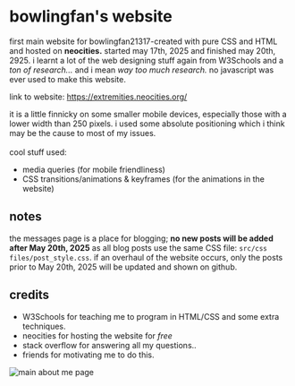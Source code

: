 # bowlingfan's website
first main website for bowlingfan21317-created with pure CSS and HTML and hosted on **neocities.** started may 17th, 2025 and finished may 20th, 2925. i learnt a lot of the web designing stuff again from W3Schools and a _ton of research..._ and i mean _way too much research._ no javascript was ever used to make this website.

link to website: https://extremities.neocities.org/

it is a little finnicky on some smaller mobile devices, especially those with a lower width than 250 pixels. i used some absolute positioning which i think may be the cause to most of my issues. <br /><br />
cool stuff used:
* media queries (for mobile friendliness)
* CSS transitions/animations & keyframes (for the animations in the website)

## notes
the messages page is a place for blogging; **no new posts will be added after May 20th, 2025** as all blog posts use the same CSS file: ```src/css files/post_style.css```. if an overhaul of the website occurs, only the posts prior to May 20th, 2025 will be updated and shown on github.

## credits
* W3Schools for teaching me to program in HTML/CSS and some extra techniques.
* neocities for hosting the website for _free_
* stack overflow for answering all my questions..
* friends for motivating me to do this.

![main about me page](https://i.imgur.com/zICyih8.png)
